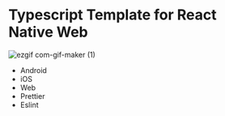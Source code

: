 # Typescript Template for React Native Web

![ezgif com-gif-maker (1)](https://user-images.githubusercontent.com/19613367/117573257-7f594e00-b0f4-11eb-94c7-6bf23c291458.gif)

* Android
* iOS
* Web
* Prettier
* Eslint
